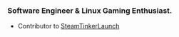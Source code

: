 ### Software Engineer & Linux Gaming Enthusiast.
- Contributor to [SteamTinkerLaunch](http://github.com/frostworx/steamtinkerlaunch)
